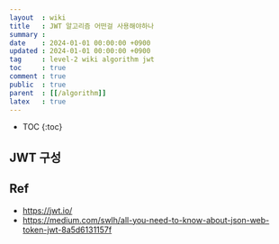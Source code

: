 ```yaml
---
layout  : wiki
title   : JWT 알고리즘 어떤걸 사용해야하나
summary :
date    : 2024-01-01 00:00:00 +0900
updated : 2024-01-01 00:00:00 +0900
tag     : level-2 wiki algorithm jwt
toc     : true
comment : true
public  : true
parent  : [[/algorithm]]
latex   : true
---
```

* TOC
{:toc}

## JWT 구성

## Ref

- https://jwt.io/
- https://medium.com/swlh/all-you-need-to-know-about-json-web-token-jwt-8a5d6131157f